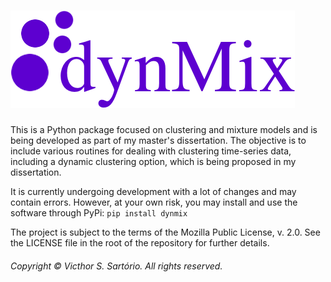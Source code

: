 # ![dynMix](dynmix.png)

This is a Python package focused on clustering and mixture models and is being developed as part of my master's dissertation. The objective is to include various routines for dealing with clustering time-series data, including a dynamic clustering option, which is being proposed in my dissertation.

It is currently undergoing development with a lot of changes and may contain errors. However, at your own risk, you may install and use the software through PyPi:
```pip install dynmix```

The project is subject to the terms of the Mozilla Public License, v. 2.0. See the LICENSE file in the root of the repository for further details.

###### Copyright &copy; Victhor S. Sartório. All rights reserved.
